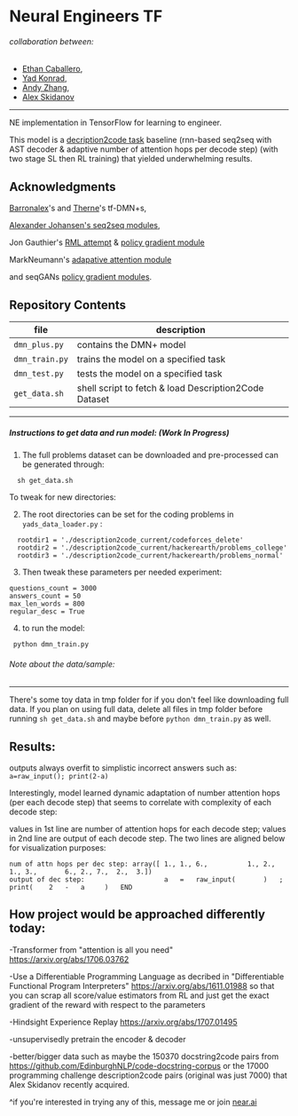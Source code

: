 # Neural Engineers TF
###### collaboration between: 
- [Ethan Caballero](https://github.com/ethancaballero), 
- [Yad Konrad](https://github.com/0bserver07), 
- [Andy Zhang](https://github.com/ZhangBanger), 
- [Alex Skidanov](https://github.com/SkidanovAlex)
---

NE implementation in TensorFlow for learning to engineer.

This model is a [decription2code task](https://github.com/openai/requests-for-research/pull/5) baseline (rnn-based seq2seq with AST decoder & adaptive number of attention hops per decode step) (with two stage SL then RL training) that yielded underwhelming results.

## Acknowledgments
[Barronalex](https://github.com/barronalex/Dynamic-Memory-Networks-in-TensorFlow)'s and [Therne](https://github.com/therne/dmn-tensorflow)'s tf-DMN+s,

[Alexander Johansen's seq2seq modules](https://github.com/alrojo/tensorflow-tutorial/blob/master/lab3_RNN/tf_utils.py#L11),

Jon Gauthier's [RML attempt](https://github.com/hans/ipython-notebooks/blob/master/Reward-augmented%20maximum%20likelihood%20learning%20for%20autoencoders.ipynb) & [policy gradient module](https://github.com/hans/thinstack-rl/blob/master/reinforce.py#L25)

MarkNeumann's [adapative attention module](https://github.com/DeNeutoy/act-rte-inference/blob/master/AdaptiveIAAModel.py#L197-L247)

and seqGANs [policy gradient modules](https://github.com/LantaoYu/SeqGAN/blob/master/generator.py#L105-L113).


## Repository Contents
| file | description |
| --- | --- |
| `dmn_plus.py` | contains the DMN+ model |
| `dmn_train.py` | trains the model on a specified task|
| `dmn_test.py` | tests the model on a specified task |
| `get_data.sh` | shell script to fetch & load Description2Code Dataset |


-----

##### Instructions to get data and run model: (Work In Progress)


1. The full problems dataset can be downloaded and pre-processed can be generated through:

```
  sh get_data.sh
```

To tweak for new directories:

2. The root directories can be set for the coding problems in `yads_data_loader.py` :

```
  rootdir1 = './description2code_current/codeforces_delete'
  rootdir2 = './description2code_current/hackerearth/problems_college'
  rootdir3 = './description2code_current/hackerearth/problems_normal'
```

3. Then tweak these parameters per needed experiment:

```
questions_count = 3000
answers_count = 50
max_len_words = 800
regular_desc = True
```
4. to run the model:

```
 python dmn_train.py
```

###### Note about the data/sample:
----

There's some toy data in tmp folder for if you don't feel like downloading full data.
If you plan on using full data, delete all files in tmp folder before running `sh get_data.sh` and maybe before `python dmn_train.py` as well.


## Results:
outputs always overfit to simplistic incorrect answers such as: 
`a=raw_input(); print(2-a)`

Interestingly, model learned dynamic adaptation of number attention hops (per each decode step) that seems to correlate with complexity of each decode step:

values in 1st line are number of attention hops for each decode step;
values in 2nd line are output of each decode step.
The two lines are aligned below for visualization purposes:
```
num of attn hops per dec step: array([ 1., 1., 6.,          1., 2., 1., 3.,       6., 2., 7.,  2.,  3.])
output of dec step:                    a   =   raw_input(       )   ;   print(    2   -   a     )   END
```


## How project would be approached differently today:
-Transformer from "attention is all you need" https://arxiv.org/abs/1706.03762

-Use a Differentiable Programming Language as decribed in "Differentiable Functional Program Interpreters" https://arxiv.org/abs/1611.01988 so that you can scrap all score/value estimators from RL and just get the exact gradient of the reward with respect to the parameters

-Hindsight Experience Replay https://arxiv.org/abs/1707.01495

-unsupervisedly pretrain the encoder & decoder

-better/bigger data such as maybe the 150370 docstring2code pairs from https://github.com/EdinburghNLP/code-docstring-corpus or the 17000 programming challenge description2code pairs (original was just 7000) that Alex Skidanov recently acquired.


^if you're interested in trying any of this, message me or join [near.ai](http://near.ai/)




